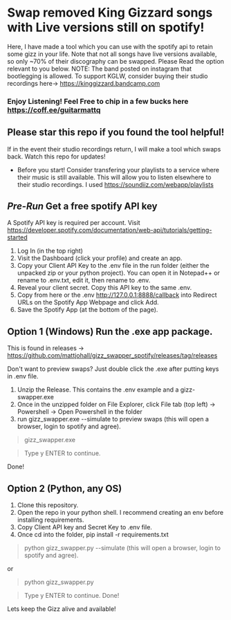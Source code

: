 # Swap removed King Gizzard songs with Live versions still on spotify!
Here, I have made a tool which you can use with the spotify api to retain some gizz in your life. Note that not all songs have live versions available, so only ~70% of their discography can be swapped. Please Read the option relevant to you below.
NOTE: The band posted on instagram that bootlegging is allowed. To support KGLW, consider buying their studio recordings here-> https://kinggizzard.bandcamp.com

### Enjoy Listening! Feel Free to chip in a few bucks here https://coff.ee/guitarmattq
## Please star this repo if you found the tool helpful!
 If in the event their studio recordings return, I will make a tool which swaps back. Watch this repo for updates!
- Before you start! Consider transfering your playlists to a service where their music is still available. This will allow you to listen elsewhere to their studio recordings. I used https://soundiiz.com/webapp/playlists

## *Pre-Run* Get a free spotify API key
A Spotify API key is required per account. Visit https://developer.spotify.com/documentation/web-api/tutorials/getting-started
1. Log In (in the top right)
2. Visit the Dashboard (click your profile) and create an app.
3. Copy your Client API Key to the .env file in the run folder (either the unpacked zip or your python project). You can open it in Notepad++ or rename to .env.txt, edit it, then rename to .env.
4. Reveal your client secret. Copy this API key to the same .env.
5. Copy from here or the .env http://127.0.0.1:8888/callback into Redirect URLs on the Spotify App Webpage and click Add.
6. Save the Spotify App (at the bottom of the page).

## Option 1 (Windows) Run the .exe app package.
This is found in releases -> https://github.com/mattjohall/gizz_swapper_spotify/releases/tag/releases

Don't want to preview swaps? Just double click the .exe after putting keys in .env file.
1. Unzip the Release. This contains the .env example and a gizz-swapper.exe
2. Once in the unzipped folder on File Explorer, click File tab (top left) -> Powershell -> Open Powershell in the folder
3. run gizz_swapper.exe --simulate to preview swaps (this will open a browser, login to spotify and agree).
> gizz_swapper.exe

> Type y ENTER to continue.

Done!

## Option 2 (Python, any OS) 
1.  Clone this repository.
2.  Open the repo in your python shell. I recommend creating an env before installing requirements.
3.  Copy Client API key and Secret Key to .env file.
4.  Once cd into the folder, pip install -r requirements.txt
> python gizz_swapper.py --simulate (this will open a browser, login to spotify and agree).

or

> python gizz_swapper.py

> Type y ENTER to continue.
Done!

Lets keep the Gizz alive and available!
